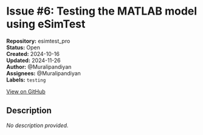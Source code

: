 # Issue #6: Testing the MATLAB model using eSimTest

**Repository:** esimtest_pro  
**Status:** Open  
**Created:** 2024-10-16  
**Updated:** 2024-11-26  
**Author:** @Muralipandiyan  
**Assignees:** @Muralipandiyan  
**Labels:** `testing`  

[View on GitHub](https://github.com/Simtestlab/esimtest_pro/issues/6)

## Description

*No description provided.*